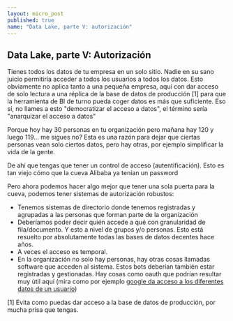 ```yaml
---
layout: micro_post
published: true
name: "Data Lake, parte V: autorización"
---
```


## Data Lake, parte V: Autorización

Tienes todos los datos de tu empresa en un solo sitio. Nadie en su sano juicio permitiría acceder a todos los usuarios a todos los datos. Esto obviamente no aplica tanto a una pequeña empresa, aquí con dar acceso de solo lectura a una réplica de la base de datos de producción [1] para que la herramienta de BI de turno pueda coger datos es más que suficiente. Eso sí, no llames a esto "democratizar el acceso a datos", el término sería "anarquizar el acceso a datos"

Porque hoy hay 30 personas en tu organización pero mañana hay 120 y luego 119... me sigues no? Esta es una razón para dejar que ciertas personas vean solo ciertos datos, pero hay otras, por ejemplo simplificar la vida de la gente. 

De ahí que tengas que tener un control de acceso (autentificación). Esto es tan viejo cómo que la cueva Alibaba ya tenían un password

Pero ahora podemos hacer algo mejor que tener una sola puerta para la cueva, podemos tener sistemas
de autorización robustos:

- Tenemos sistemas de directorio donde tenemos registradas y agrupadas a las personas que forman parte de la organización
- Deberíamos poder decir quién accede a qué con granularidad de fila/documento. Y esto a nivel de grupos y/o personas. Esto está resuelto por absolutamente todas las bases de datos decentes hace años.
- A veces el acceso es temporal.
- En la organización no solo hay personas, hay otras cosas llamadas software que acceden al sistema. Estos bots deberían también estar registradas y gestionadas. Hay cosas como oauth que podrían resultar muy útil aquí (mira como por ejemplo [google da acceso a los diferentes datos de un usuario](https://developers.google.com/identity/protocols/googlescopes))



[1] Evita como puedas dar acceso a la base de datos de producción, por mucha prisa que tengas.






